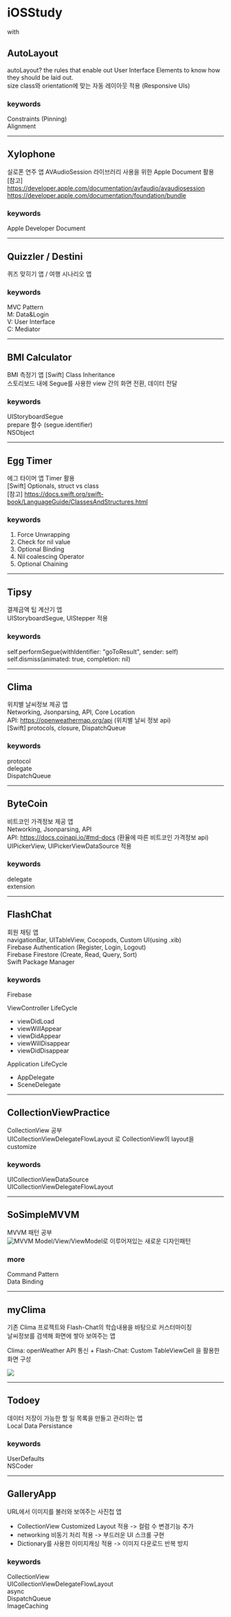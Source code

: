 # iOSStudy
with 

## AutoLayout
autoLayout? the rules that enable out User Interface Elements to know how they should be laid out.  
size class와 orientation에 맞는 자동 레이아웃 적용 (Responsive UIs)  
 
 ### keywords
 Constraints (Pinning)  
 Alignment


- - -
## Xylophone
실로폰 연주 앱
AVAudioSession 라이브러리 사용을 위한 Apple Document 활용  
[참고]  
https://developer.apple.com/documentation/avfaudio/avaudiosession  
https://developer.apple.com/documentation/foundation/bundle  

### keywords
Apple Developer Document  


- - -
## Quizzler / Destini
퀴즈 맞히기 앱 / 여행 시나리오 앱  

### keywords
MVC Pattern  
M: Data&Login  
V: User Interface  
C: Mediator  


- - -
## BMI Calculator
BMI 측정기 앱
[Swift] Class Inheritance  
스토리보드 내에 Segue를 사용한 view 간의 화면 전환, 데이터 전달  

### keywords
UIStoryboardSegue  
prepare 함수 (segue.identifier)  
NSObject  


- - -
## Egg Timer
에그 타이머 앱
Timer 활용  
[Swift]  Optionals, struct vs class  
[참고] https://docs.swift.org/swift-book/LanguageGuide/ClassesAndStructures.html  

### keywords
1. Force Unwrapping
2. Check for nil value
3. Optional Binding
4. Nil coalescing Operator
5. Optional Chaining


- - -
## Tipsy
결제금액 팁 계산기 앱  
UIStoryboardSegue, UIStepper 적용  

### keywords 
self.performSegue(withIdentifier: "goToResult", sender: self)  
self.dismiss(animated: true, completion: nil)  


- - -
## Clima
위치별 날씨정보 제공 앱  
Networking, Jsonparsing, API, Core Location  
API: https://openweathermap.org/api (위치별 날씨 정보 api)  
[Swift] protocols, closure, DispatchQueue  

### keywords
protocol  
delegate  
DispatchQueue  


- - -
## ByteCoin
비트코인 가격정보 제공 앱  
Networking, Jsonparsing, API  
API: https://docs.coinapi.io/#md-docs (환율에 따른 비트코인 가격정보 api)  
UIPickerView, UIPickerViewDataSource 적용  

### keywords
delegate  
extension  


- - -
## FlashChat
회원 채팅 앱  
navigationBar, UITableView, Cocopods, Custom UI(using .xib)  
Firebase Authentication (Register, Login, Logout)  
Firebase Firestore (Create, Read, Query, Sort)  
Swift Package Manager  

### keywords
Firebase  

ViewController LifeCycle  
- viewDidLoad  
- viewWillAppear  
- viewDidAppear  
- viewWillDisappear  
- viewDidDisappear  

Application LifeCycle  
- AppDelegate  
- SceneDelegate  


- - -
## CollectionViewPractice
CollectionView 공부  
UICollectionViewDelegateFlowLayout 로 CollectionView의 layout을 customize  

### keywords
UICollectionViewDataSource  
UICollectionViewDelegateFlowLayout  


- - -
## SoSimpleMVVM
MVVM 패턴 공부  
![MVVM](https://media.vlpt.us/images/sso0022/post/5780c05c-3449-47e2-9984-71972eadff48/%EC%A0%9C%EB%AA%A9%EC%9D%84%20%EC%9E%85%EB%A0%A5%ED%95%B4%EC%A3%BC%EC%84%B8%EC%9A%94._001%20(1).png "MVVM")
Model/View/ViewModel로 이루어져있는 새로운 디자인패턴  

### more
Command Pattern  
Data Binding  


- - -
## myClima
기존 Clima 프로젝트와 Flash-Chat의 학습내용을 바탕으로 커스터마이징  
날씨정보를 검색해 화면에 쌓아 보여주는 앱  

Clima: openWeather API 통신 + Flash-Chat: Custom TableViewCell 을 활용한 화면 구성  

![](https://github.com/KKANG00/iOSStudy/blob/master/myClima/Simulator-Screen-Recording.gif)


- - -
## Todoey
데이터 저장이 가능한 할 일 목록을 만들고 관리하는 앱  
Local Data Persistance

### keywords
UserDefaults  
NSCoder  


- - -
## GalleryApp
URL에서 이미지를 불러와 보여주는 사진첩 앱  
- CollectionView Customized Layout 적용 -> 컬럼 수 변경기능 추가  
- networking 비동기 처리 적용 -> 부드러운 UI 스크롤 구현  
- Dictionary를 사용한 이미지캐싱 적용 -> 이미지 다운로드 반복 방지  

### keywords
CollectionView  
UICollectionViewDelegateFlowLayout  
async  
DispatchQueue  
ImageCaching  
